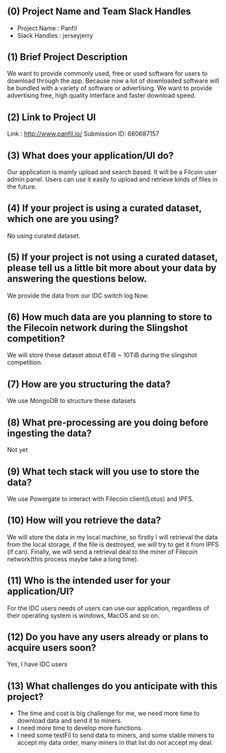 # <Fildown>

## (0) Project Name and Team Slack Handles

- Project Name : Panfil
- Slack Handles : jerseyjerry

## (1) Brief Project Description

We want to provide commonly used, free or used software for users to download through the app. Because now a lot of downloaded software will be bundled with a variety of software or advertising. We want to provide advertising free, high quality interface and faster download speed.


## (2) Link to Project UI

Link : http://www.panfil.io/
Submission ID: 680687157

## (3) What does your application/UI do?

Our application is mainly upload and search based. It will be a Filcoin user admin panel. Users can use it easily to upload and retrieve kinds of files in the future.

## (4) If your project is using a curated dataset, which one are you using?

No using curated dataset.

## (5) If your project is not using a curated dataset, please tell us a little bit more about your data by answering the questions below.

We provide the data from our IDC switch log Now. 

## (6) How much data are you planning to store to the Filecoin network during the Slingshot competition?

We will store these dataset about 6TiB ~ 10TiB during the slingshot competition.

## (7) How are you structuring the data?

We use MongoDB to structure these datasets

## (8) What pre-processing are you doing before ingesting the data?

Not yet

## (9)  What tech stack will you use to store the data?

We use Powergate to interact with Filecoin client(Lotus) and IPFS.

## (10) How will you retrieve the data?

We will store the data in my local machine, so firstly I will retrieval the data from the local storage, if the file is destroyed, we will try to get it from IPFS (if can). Finally, we will send a retrieval deal to the miner of Filecoin network(this process maybe take a long time).

## (11) Who is the intended user for your application/UI?

For the IDC users needs of users can use our application, regardless of their operating system is windows, MacOS and so on.


## (12) Do you have any users already or plans to acquire users soon?

Yes, I have IDC users
 
## (13) What challenges do you anticipate with this project?

- The time and cost is big challenge for me, we need more time to download data and send it to miners.
- I need more time to develop more functions.
- I need some testFil to send data to miners, and some stable miners to accept my data order, many miners in that list do not accept my deal. 
